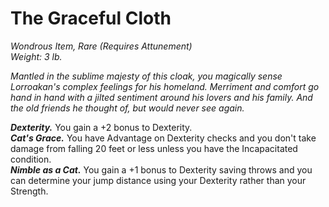 # The Graceful Cloth
*Wondrous Item, Rare (Requires Attunement)*  
*Weight: 3 lb.*  

*Mantled in the sublime majesty of this cloak, you magically sense Lorroakan's complex feelings for his homeland. Merriment and comfort go hand in hand with a jilted sentiment around his lovers and his family. And the old friends he thought of, but would never see again.*

***Dexterity.*** You gain a +2 bonus to Dexterity.  
***Cat's Grace.*** You have Advantage on Dexterity checks and you don't take damage from falling 20 feet or less unless you have the Incapacitated condition.  
***Nimble as a Cat.*** You gain a +1 bonus to Dexterity saving throws and you can determine your jump distance using your Dexterity rather than your Strength.